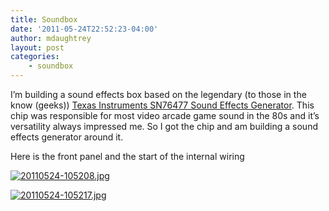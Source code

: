 ```yaml
---
title: Soundbox
date: '2011-05-24T22:52:23-04:00'
author: mdaughtrey
layout: post
categories:
    - soundbox
---
```


I’m building a sound effects box based on the legendary (to those in the know (geeks)) [Texas Instruments SN76477 Sound Effects Generator](http://en.wikipedia.org/wiki/Texas_Instruments_SN76477). This chip was responsible for most video arcade game sound in the 80s and it’s versatility always impressed me. So I got the chip and am building a sound effects generator around it.

Here is the front panel and the start of the internal wiring

[![20110524-105208.jpg](/assets/uploads/2011/05/20110524-105208.jpg)](/assets/uploads/2011/05/20110524-105208.jpg)

[![20110524-105217.jpg](/assets/uploads/2011/05/20110524-105217.jpg)](/assets/uploads/2011/05/20110524-105217.jpg)
